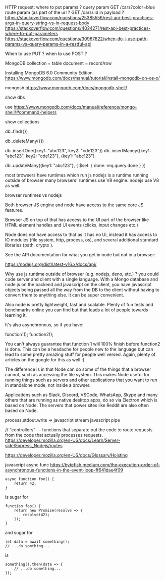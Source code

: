 
HTTP request: where to put params ?
 query param
 GET /cars?color=blue
 route param (as part of the url ?
 GET /cars/:id
 in payload ?
https://stackoverflow.com/questions/25385559/rest-api-best-practices-args-in-query-string-vs-in-request-body
https://stackoverflow.com/questions/4024271/rest-api-best-practices-where-to-put-parameters
https://stackoverflow.com/questions/30967822/when-do-i-use-path-params-vs-query-params-in-a-restful-api

When to use PUT ? when to use POST ?



MongoDB
collection = table
document = record/row

Installing MongoDB 6.0 Community Edition
https://www.mongodb.com/docs/manual/tutorial/install-mongodb-on-os-x/



mongosh
https://www.mongodb.com/docs/mongodb-shell/

<!-- show db -->
show dbs

<!-- switch db -->
use <db>
https://www.mongodb.com/docs/manual/reference/mongo-shell/#command-helpers

<!-- show all collection -->
show collections

<!-- SELECT * FROM <TABLE> -->
db.<collection>.find({})

<!-- DELETE * FROM <TABLE> -->
db.<collection>.deleteMany({})

<!-- INSERT -->
db.<collection>.insertOne({key1: "abc123", key2: "cde123"})
db.<collection>.insertManey({key1: "abc123", key2: "cde123"}, {key1: "abc123")

<!-- UPDATE -->
db.<collection>.updateMany({key1: "abc123"}, { $set: { done: req.query.done } })

most browsers have runtimes which run js
nodejs is a runtime running outside of browser
many browsers' runtimes use V8 engine. nodejs use V8 as well.

browser runtimes vs nodejs

Both browser JS engine and node have access to the same core JS features.

Browser JS on top of that has access to the UI part of the browser like HTML element handles and UI events (clicks, input changes etc.)

Node does not have access to that as it has no UI, instead it has access to IO modules (file system, http, process, os), and several additional standard libraries (path, crypto ).

See the API documentation for what you get in node but not in a browser:

https://nodejs.org/dist/latest-v16.x/docs/api/


Why use js runtime outside of browser (e.g. nodejs, deno, etc.) ?
you could code server and client with a single language.
With a Mongo database and node.js on the backend and javascript on the client, you have javascript objects being passed all the way from the DB to the client without having to convert them to anything else. It can be super convenient.

Also node is pretty lightweight, fast and scalable. Plenty of fun tests and benchmarks online you can find but that leads a lot of people towards learning it.

It's also asynchronous, so if you have:

function1(); function2();

You can't always guarantee that function 1 will 100% finish before function2 is done. This can be a headache for people new to the language but can lead to some pretty amazing stuff for people well versed. Again, plenty of articles on the google for this as well :)

The difference is in that Node can do some of the things that a browser cannot, such as accessing the file system. This makes Node useful for running things such as servers and other applications that you want to run in standalone mode, not inside a browser.

Applications such as Slack, Discord, VSCode, WhatsApp, Skype and many others that are running as native desktop apps, do so via Electron which is based on Node. The servers that power sites like Reddit are also often based on Node.



process.stdout.write =>
javascript stream
javascript pipe

// "controllers" — functions that separate out the code to route requests from the code that actually processes requests.
https://developer.mozilla.org/en-US/docs/Learn/Server-side/Express_Nodejs/routes


https://developer.mozilla.org/en-US/docs/Glossary/Hoisting

javascript async func
https://bytefish.medium.com/the-execution-order-of-asynchronous-functions-in-the-event-loop-ff641dae4f09

```
async function foo() {
    return 42;
}
```
is sugar for

```
function foo() {
    return new Promise(resolve => {
        resolve(42);
    });
}
```
and sugar for

```
let data = await something();
// ...do somthing...
```
is

```
something().then(data => {
    // ...do something...
});
```